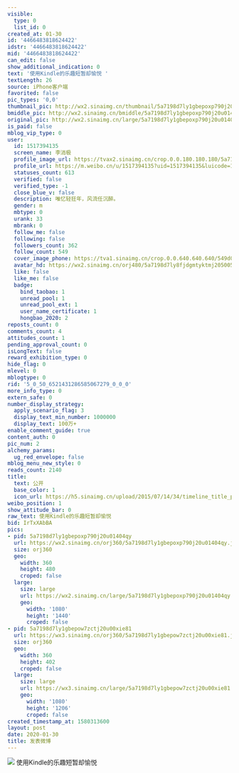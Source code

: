 ```yaml
---
visible:
  type: 0
  list_id: 0
created_at: 01-30
id: '4466483818624422'
idstr: '4466483818624422'
mid: '4466483818624422'
can_edit: false
show_additional_indication: 0
text: '使用Kindle的乐趣短暂却愉悦 '
textLength: 26
source: iPhone客户端
favorited: false
pic_types: '0,0'
thumbnail_pic: http://wx2.sinaimg.cn/thumbnail/5a7198d7ly1gbepoxp790j20u01404qy.jpg
bmiddle_pic: http://wx2.sinaimg.cn/bmiddle/5a7198d7ly1gbepoxp790j20u01404qy.jpg
original_pic: http://wx2.sinaimg.cn/large/5a7198d7ly1gbepoxp790j20u01404qy.jpg
is_paid: false
mblog_vip_type: 0
user:
  id: 1517394135
  screen_name: 李消极
  profile_image_url: https://tvax2.sinaimg.cn/crop.0.0.180.180.180/5a7198d7ly8fjdgmtyktmj20500500so.jpg?KID=imgbed,tva&Expires=1606399196&ssig=EpTZqlt10x
  profile_url: https://m.weibo.cn/u/1517394135?uid=1517394135&luicode=10000011&lfid=2304131517394135_-_WEIBO_SECOND_PROFILE_WEIBO
  statuses_count: 613
  verified: false
  verified_type: -1
  close_blue_v: false
  description: 唯忆轻狂年，风流任沉醉。
  gender: m
  mbtype: 0
  urank: 33
  mbrank: 0
  follow_me: false
  following: false
  followers_count: 362
  follow_count: 549
  cover_image_phone: https://tva1.sinaimg.cn/crop.0.0.640.640.640/549d0121tw1egm1kjly3jj20hs0hsq4f.jpg
  avatar_hd: https://wx2.sinaimg.cn/orj480/5a7198d7ly8fjdgmtyktmj20500500so.jpg
  like: false
  like_me: false
  badge:
    bind_taobao: 1
    unread_pool: 1
    unread_pool_ext: 1
    user_name_certificate: 1
    hongbao_2020: 2
reposts_count: 0
comments_count: 4
attitudes_count: 1
pending_approval_count: 0
isLongText: false
reward_exhibition_type: 0
hide_flag: 0
mlevel: 0
mblogtype: 0
rid: '5_0_50_6521431286585067279_0_0_0'
more_info_type: 0
extern_safe: 0
number_display_strategy:
  apply_scenario_flag: 3
  display_text_min_number: 1000000
  display_text: 100万+
enable_comment_guide: true
content_auth: 0
pic_num: 2
alchemy_params:
  ug_red_envelope: false
mblog_menu_new_style: 0
reads_count: 2140
title:
  text: 公开
  base_color: 1
  icon_url: https://h5.sinaimg.cn/upload/2015/07/14/34/timeline_title_public_default.png
weibo_position: 1
show_attitude_bar: 0
raw_text: 使用Kindle的乐趣短暂却愉悦 ​​​
bid: IrTxXAbBA
pics:
- pid: 5a7198d7ly1gbepoxp790j20u01404qy
  url: https://wx2.sinaimg.cn/orj360/5a7198d7ly1gbepoxp790j20u01404qy.jpg
  size: orj360
  geo:
    width: 360
    height: 480
    croped: false
  large:
    size: large
    url: https://wx2.sinaimg.cn/large/5a7198d7ly1gbepoxp790j20u01404qy.jpg
    geo:
      width: '1080'
      height: '1440'
      croped: false
- pid: 5a7198d7ly1gbepow7zctj20u00xie81
  url: https://wx3.sinaimg.cn/orj360/5a7198d7ly1gbepow7zctj20u00xie81.jpg
  size: orj360
  geo:
    width: 360
    height: 402
    croped: false
  large:
    size: large
    url: https://wx3.sinaimg.cn/large/5a7198d7ly1gbepow7zctj20u00xie81.jpg
    geo:
      width: '1080'
      height: '1206'
      croped: false
created_timestamp_at: 1580313600
layout: post
date: 2020-01-30
title: 发表微博
---
```


![](http://wx2.sinaimg.cn/large/5a7198d7ly1gbepoxp790j20u01404qy.jpg)
使用Kindle的乐趣短暂却愉悦 
